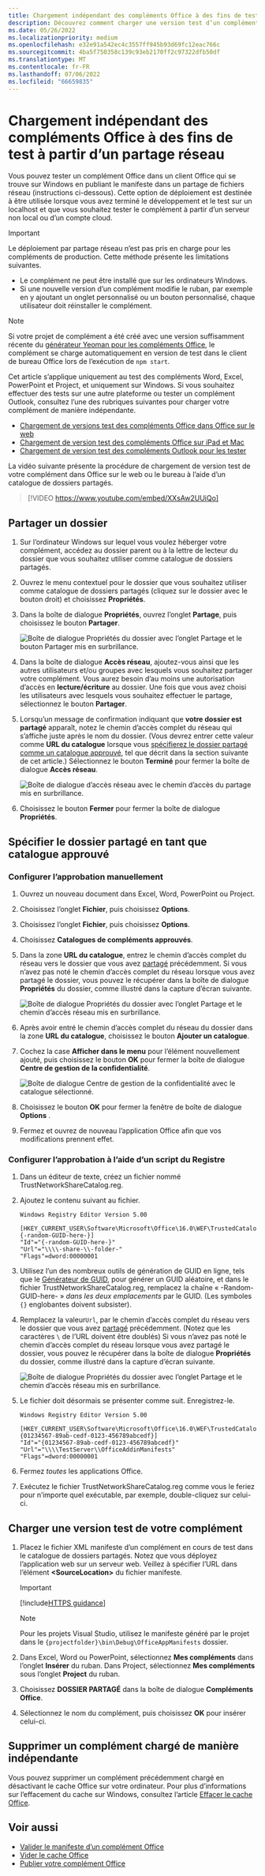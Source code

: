 ```yaml
---
title: Chargement indépendant des compléments Office à des fins de test à partir d’un partage réseau
description: Découvrez comment charger une version test d’un complément Office à partir d’un partage réseau.
ms.date: 05/26/2022
ms.localizationpriority: medium
ms.openlocfilehash: e32e91a542ec4c3557ff945b93d69fc12eac766c
ms.sourcegitcommit: 4ba5f750358c139c93eb2170ff2c97322dfb50df
ms.translationtype: MT
ms.contentlocale: fr-FR
ms.lasthandoff: 07/06/2022
ms.locfileid: "66659835"
---
```

# <a name="sideload-office-add-ins-for-testing-from-a-network-share"></a>Chargement indépendant des compléments Office à des fins de test à partir d’un partage réseau

Vous pouvez tester un complément Office dans un client Office qui se trouve sur Windows en publiant le manifeste dans un partage de fichiers réseau (instructions ci-dessous). Cette option de déploiement est destinée à être utilisée lorsque vous avez terminé le développement et le test sur un localhost et que vous souhaitez tester le complément à partir d’un serveur non local ou d’un compte cloud.

> [!IMPORTANT]
> Le déploiement par partage réseau n’est pas pris en charge pour les compléments de production. Cette méthode présente les limitations suivantes.
>
> - Le complément ne peut être installé que sur les ordinateurs Windows.
> - Si une nouvelle version d’un complément modifie le ruban, par exemple en y ajoutant un onglet personnalisé ou un bouton personnalisé, chaque utilisateur doit réinstaller le complément.

> [!NOTE]
> Si votre projet de complément a été créé avec une version suffisamment récente du [générateur Yeoman pour les compléments Office](../develop/yeoman-generator-overview.md), le complément se charge automatiquement en version de test dans le client de bureau Office lors de l’exécution de `npm start`.

Cet article s’applique uniquement au test des compléments Word, Excel, PowerPoint et Project, et uniquement sur Windows. Si vous souhaitez effectuer des tests sur une autre plateforme ou tester un complément Outlook, consultez l’une des rubriques suivantes pour charger votre complément de manière indépendante.

- [Chargement de versions test des compléments Office dans Office sur le web](sideload-office-add-ins-for-testing.md)
- [Chargement de version test des compléments Office sur iPad et Mac](sideload-an-office-add-in-on-ipad-and-mac.md)
- [Chargement de version test des compléments Outlook pour les tester](../outlook/sideload-outlook-add-ins-for-testing.md)

La vidéo suivante présente la procédure de chargement de version test de votre complément dans Office sur le web ou le bureau à l’aide d’un catalogue de dossiers partagés.  

> [!VIDEO https://www.youtube.com/embed/XXsAw2UUiQo]

## <a name="share-a-folder"></a>Partager un dossier

1. Sur l’ordinateur Windows sur lequel vous voulez héberger votre complément, accédez au dossier parent ou à la lettre de lecteur du dossier que vous souhaitez utiliser comme catalogue de dossiers partagés.

1. Ouvrez le menu contextuel pour le dossier que vous souhaitez utiliser comme catalogue de dossiers partagés (cliquez sur le dossier avec le bouton droit) et choisissez **Propriétés**.

1. Dans la boîte de dialogue **Propriétés**, ouvrez l’onglet **Partage**, puis choisissez le bouton **Partager**.

    ![Boîte de dialogue Propriétés du dossier avec l’onglet Partage et le bouton Partager mis en surbrillance.](../images/sideload-windows-properties-dialog.png)

1. Dans la boîte de dialogue **Accès réseau**, ajoutez-vous ainsi que les autres utilisateurs et/ou groupes avec lesquels vous souhaitez partager votre complément. Vous aurez besoin d’au moins une autorisation d’accès en **lecture/écriture** au dossier. Une fois que vous avez choisi les utilisateurs avec lesquels vous souhaitez effectuer le partage, sélectionnez le bouton **Partager**.

1. Lorsqu’un message de confirmation indiquant que **votre dossier est partagé** apparaît, notez le chemin d’accès complet du réseau qui s’affiche juste après le nom du dossier. (Vous devrez entrer cette valeur comme **URL du catalogue** lorsque vous [spécifierez le dossier partagé comme un catalogue approuvé](#specify-the-shared-folder-as-a-trusted-catalog), tel que décrit dans la section suivante de cet article.) Sélectionnez le bouton **Terminé** pour fermer la boîte de dialogue **Accès réseau**.

   ![Boîte de dialogue d’accès réseau avec le chemin d’accès du partage mis en surbrillance.](../images/sideload-windows-network-access-dialog.png)

1. Choisissez le bouton **Fermer** pour fermer la boîte de dialogue **Propriétés**.

## <a name="specify-the-shared-folder-as-a-trusted-catalog"></a>Spécifier le dossier partagé en tant que catalogue approuvé

### <a name="configure-the-trust-manually"></a>Configurer l’approbation manuellement

1. Ouvrez un nouveau document dans Excel, Word, PowerPoint ou Project.

1. Choisissez l’onglet **Fichier**, puis choisissez **Options**.

1. Choisissez l’onglet **Fichier**, puis choisissez **Options**.

1. Choisissez **Catalogues de compléments approuvés**.

1. Dans la zone **URL du catalogue**, entrez le chemin d’accès complet du réseau vers le dossier que vous avez [partagé](#share-a-folder) précédemment. Si vous n’avez pas noté le chemin d’accès complet du réseau lorsque vous avez partagé le dossier, vous pouvez le récupérer dans la boîte de dialogue **Propriétés** du dossier, comme illustré dans la capture d’écran suivante.

    ![Boîte de dialogue Propriétés du dossier avec l’onglet Partage et le chemin d’accès réseau mis en surbrillance.](../images/sideload-windows-properties-dialog-2.png)

1. Après avoir entré le chemin d’accès complet du réseau du dossier dans la zone **URL du catalogue**, choisissez le bouton **Ajouter un catalogue**.

1. Cochez la case **Afficher dans le menu** pour l’élément nouvellement ajouté, puis choisissez le bouton **OK** pour fermer la boîte de dialogue **Centre de gestion de la confidentialité**. 

    ![Boîte de dialogue Centre de gestion de la confidentialité avec le catalogue sélectionné.](../images/sideload-windows-trust-center-dialog.png)

1. Choisissez le bouton **OK** pour fermer la fenêtre de boîte de dialogue **Options** .

1. Fermez et ouvrez de nouveau l’application Office afin que vos modifications prennent effet.

### <a name="configure-the-trust-with-a-registry-script"></a>Configurer l’approbation à l’aide d’un script du Registre

1. Dans un éditeur de texte, créez un fichier nommé TrustNetworkShareCatalog.reg.

1. Ajoutez le contenu suivant au fichier.

    ```text
    Windows Registry Editor Version 5.00

    [HKEY_CURRENT_USER\Software\Microsoft\Office\16.0\WEF\TrustedCatalogs\{-random-GUID-here-}]
    "Id"="{-random-GUID-here-}"
    "Url"="\\\\-share-\\-folder-"
    "Flags"=dword:00000001
    ```

1. Utilisez l’un des nombreux outils de génération de GUID en ligne, tels que le [Générateur de GUID](https://guidgenerator.com/), pour générer un GUID aléatoire, et dans le fichier TrustNetworkShareCatalog.reg, remplacez la chaîne « -Random-GUID-here- » *dans les deux emplacements* par le GUID. (Les symboles `{}` englobantes doivent subsister).

1. Remplacez la valeur`Url`, par le chemin d’accès complet du réseau vers le dossier que vous avez [partagé](#share-a-folder) précédemment. (Notez que les caractères `\` de l’URL doivent être doublés) Si vous n’avez pas noté le chemin d’accès complet du réseau lorsque vous avez partagé le dossier, vous pouvez le récupérer dans la boîte de dialogue **Propriétés** du dossier, comme illustré dans la capture d’écran suivante.

    ![Boîte de dialogue Propriétés du dossier avec l’onglet Partage et le chemin d’accès réseau mis en surbrillance.](../images/sideload-windows-properties-dialog-2.png)

1. Le fichier doit désormais se présenter comme suit. Enregistrez-le.

    ```text
    Windows Registry Editor Version 5.00

    [HKEY_CURRENT_USER\Software\Microsoft\Office\16.0\WEF\TrustedCatalogs\{01234567-89ab-cedf-0123-456789abcedf}]
    "Id"="{01234567-89ab-cedf-0123-456789abcedf}"
    "Url"="\\\\TestServer\\OfficeAddinManifests"
    "Flags"=dword:00000001
    ```

1. Fermez *toutes* les applications Office.

1. Exécutez le fichier TrustNetworkShareCatalog.reg comme vous le feriez pour n’importe quel exécutable, par exemple, double-cliquez sur celui-ci.

## <a name="sideload-your-add-in"></a>Charger une version test de votre complément

1. Placez le fichier XML manifeste d’un complément en cours de test dans le catalogue de dossiers partagés. Notez que vous déployez l’application web sur un serveur web. Veillez à spécifier l’URL dans l’élément **\<SourceLocation\>** du fichier manifeste.

    > [!IMPORTANT]
    > [!include[HTTPS guidance](../includes/https-guidance.md)]

    > [!NOTE]
    > Pour les projets Visual Studio, utilisez le manifeste généré par le projet dans le `{projectfolder}\bin\Debug\OfficeAppManifests` dossier.

1. Dans Excel, Word ou PowerPoint, sélectionnez **Mes compléments** dans l’onglet **Insérer** du ruban. Dans Project, sélectionnez **Mes compléments** sous l’onglet **Project** du ruban.

1. Choisissez **DOSSIER PARTAGÉ** dans la boîte de dialogue **Compléments Office**.

1. Sélectionnez le nom du complément, puis choisissez **OK** pour insérer celui-ci.

## <a name="remove-a-sideloaded-add-in"></a>Supprimer un complément chargé de manière indépendante

Vous pouvez supprimer un complément précédemment chargé en désactivant le cache Office sur votre ordinateur. Pour plus d’informations sur l’effacement du cache sur Windows, consultez l’article [Effacer le cache Office](clear-cache.md#clear-the-office-cache-on-windows).

## <a name="see-also"></a>Voir aussi

- [Valider le manifeste d’un complément Office](troubleshoot-manifest.md)
- [Vider le cache Office](clear-cache.md)
- [Publier votre complément Office](../publish/publish.md)
